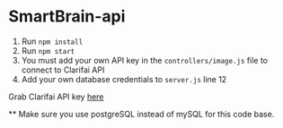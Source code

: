 # SmartBrain-api 


1. Run `npm install`
2. Run `npm start`
3. You must add your own API key in the `controllers/image.js` file to connect to Clarifai API
4. Add your own database credentials to `server.js` line 12

Grab Clarifai API key [here](https://www.clarifai.com/)


** Make sure you use postgreSQL instead of mySQL for this code base.
